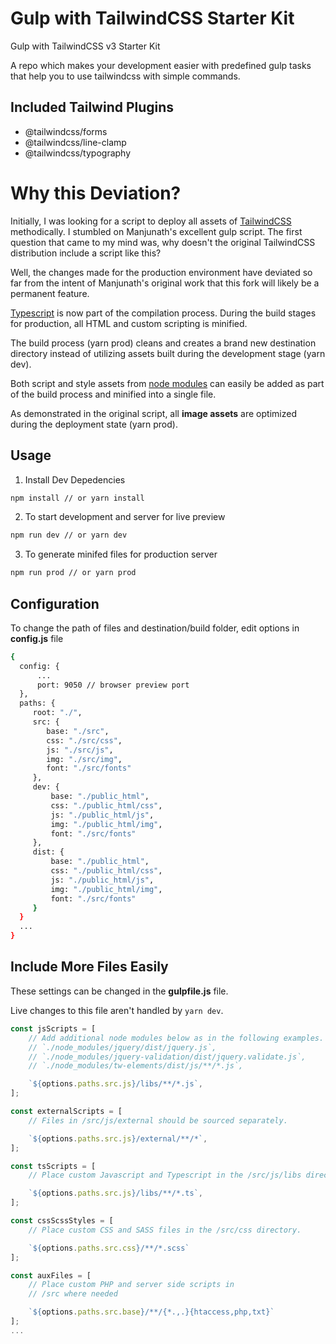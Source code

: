 # Gulp with TailwindCSS Starter Kit

Gulp with TailwindCSS v3 Starter Kit 

A repo which makes your development easier with predefined gulp tasks that
help you to use tailwindcss with simple commands.

## Included Tailwind Plugins

- @tailwindcss/forms
- @tailwindcss/line-clamp
- @tailwindcss/typography


# Why this Deviation?
Initially, I was looking for a script to deploy all assets of
[TailwindCSS](https://tailwindcss.com/) 
methodically. I stumbled on Manjunath's excellent gulp script. The first
question that came to my mind was, why doesn't the original TailwindCSS
distribution include a script like this?

Well, the changes made for the production environment have deviated so far
from the intent of Manjunath's original work that this fork will likely be
a permanent feature.

[Typescript](https://www.typescriptlang.org/) is now part of the compilation
process. During the build stages for production, all HTML and custom
scripting is minified.

The build process (yarn prod) cleans and creates a brand new destination
directory instead of utilizing assets built during the development stage (yarn dev).

Both script and style assets from [node modules](https://www.npmjs.com/) can
easily be added as part of the build process and minified into a single file.

As demonstrated in the original script, all <b>image assets</b> are optimized
during the deployment state (yarn prod).

## Usage

1. Install Dev Depedencies

```sh
npm install // or yarn install
```

2. To start development and server for live preview

```sh
npm run dev // or yarn dev
```

3. To generate minifed files for production server

```sh
npm run prod // or yarn prod
```

## Configuration

To change the path of files and destination/build folder, edit options in **config.js** file

```sh
{
  config: {
      ...
      port: 9050 // browser preview port
  },
  paths: {
     root: "./",
     src: {
        base: "./src",
        css: "./src/css",
        js: "./src/js",
        img: "./src/img",
        font: "./src/fonts"
     },
     dev: {
         base: "./public_html",
         css: "./public_html/css",
         js: "./public_html/js",
         img: "./public_html/img",
         font: "./src/fonts"
     },
     dist: {
         base: "./public_html",
         css: "./public_html/css",
         js: "./public_html/js",
         img: "./public_html/img",
         font: "./src/fonts"
     }
  }
  ...
}
```

## Include More Files Easily 

These settings can be changed in the **gulpfile.js** file.

Live changes to this file aren't handled by `yarn dev`.

```js
const jsScripts = [
    // Add additional node modules below as in the following examples.
    // `./node_modules/jquery/dist/jquery.js`,
    // `./node_modules/jquery-validation/dist/jquery.validate.js`,
    // `./node_modules/tw-elements/dist/js/**/*.js`,

    `${options.paths.src.js}/libs/**/*.js`,
];

const externalScripts = [
    // Files in /src/js/external should be sourced separately.

    `${options.paths.src.js}/external/**/*`,
];

const tsScripts = [
    // Place custom Javascript and Typescript in the /src/js/libs directory. 

    `${options.paths.src.js}/libs/**/*.ts`,
];

const cssScssStyles = [
    // Place custom CSS and SASS files in the /src/css directory.

    `${options.paths.src.css}/**/*.scss`
];

const auxFiles = [
    // Place custom PHP and server side scripts in
    // /src where needed

    `${options.paths.src.base}/**/{*.,.}{htaccess,php,txt}`
];
...
```
